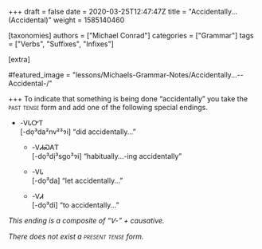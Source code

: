 +++
draft = false
date = 2020-03-25T12:47:47Z
title = "Accidentally… (Accidental)"
weight = 1585140460

[taxonomies]
authors = ["Michael Conrad"]
categories = ["Grammar"]
tags = ["Verbs", "Suffixes", "Infixes"]

[extra]

#featured_image = "lessons/Michaels-Grammar-Notes/Accidentally…--Accidental-/"

+++
To indicate that something is being done “accidentally” you take the
<span style="font-variant:small-caps;">past tense</span> form and add
one of the following special endings.
<!-- more -->
  - \-ᏙᏓᏅᎢ  
    \[-dọ³da²nv²³ɂi\] “did accidentally…”
    
      - \-ᏙᏗᏍᎪᎢ  
        \[-dọ³dị³sgo³ɂi\] “habitually…-ing accidentally”
    
      - \-ᏙᏓ  
        \[-dọ³da\] “let accidentally…”
    
      - \-ᏙᏗ  
        \[-dọ³di\] “to accidentally…”

*This ending is a composite of “Ꮩ-” + causative.*

*There does not exist a* *<span style="font-variant:small-caps;">present
tense</span> form.*